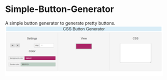 # Simple-Button-Generator
A simple button generator to generate pretty buttons.
![alt text](img/btnGen.PNG)
